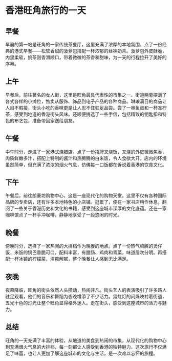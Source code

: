 # 香港旺角旅行的一天

## 早餐
早晨的第一站是旺角的一家传统茶餐厅，这里充满了浓厚的本地氛围。点了一份经典的港式早餐——松软香甜的菠萝包搭配一杯浓郁的丝袜奶茶。菠萝包外皮酥脆，内里柔软，奶茶则香滑顺口，带着微微的茶香和甜味，为一天的行程拉开了美好的序幕。

## 上午
早餐后，前往著名的女人街，这里是旺角最具代表性的市集之一。街道两旁摆满了各式各样的小摊位，售卖从服饰、饰品到电子产品的各种商品。琳琅满目的商品让人目不暇接，街头小吃的香味更是让人忍不住驻足品尝。尝了一串鱼蛋和一杯冻柠茶，感受到地道的香港街头风味。还顺便挑选了一些手信，包括精致的钥匙扣和特色的布艺包，准备带回家送给朋友。

## 午餐
中午时分，走进了一家港式烧腊店。点了一份招牌叉烧饭，叉烧的外皮微微焦香，肉质鲜嫩多汁，搭配上特制的酱汁和热腾腾的白米饭，令人食欲大开。店内的环境虽然简单，但充满了浓浓的烟火气息，仿佛每一口饭都在诉说着香港的饮食文化。

## 下午
午餐后，前往朗豪坊购物中心，这是一座现代化的购物天堂。这里不仅有各种国际品牌的专卖店，还有许多本地特色的小店铺。逛累了，便在一家书店稍作休息，翻阅了一些关于香港历史和文化的书籍，感受到这座城市深厚的文化底蕴。还在一家咖啡馆点了一杯手冲咖啡，静静地享受了一段悠闲的时光。

## 晚餐
傍晚时分，选择了一家热闹的大排档作为晚餐的地点。点了一份热气腾腾的煲仔饭，米饭的锅巴香脆可口，配料丰富，有腊肠、鸡肉和青菜，味道层次分明。再搭配一杯冰镇的柠檬茶，清爽解腻，整个晚餐让人感到无比满足。

## 夜晚
夜幕降临，旺角的街头依然人头攒动，热闹非凡。街头艺人的表演吸引了许多路人驻足观看，他们的音乐和舞蹈为夜晚增添了不少活力。霓虹灯的闪烁映衬着街道，五光十色的灯光让整个旺角显得格外迷人。走在街头，感受到这座城市的活力与魅力。

## 总结
旺角的一天充满了丰富的体验，从地道的美食到热闹的市集，从现代化的购物中心到充满烟火气息的大排档，每一刻都让人感受到香港的独特魅力。这次旅行不仅满足了味蕾，也让人更加了解这座城市的文化与生活，是一次难以忘怀的旅程。